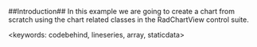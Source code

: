 ##Introduction##
In this example we are going to create a chart from scratch using the chart related classes in the RadChartView control suite.

<keywords: codebehind, lineseries, array, staticdata> 